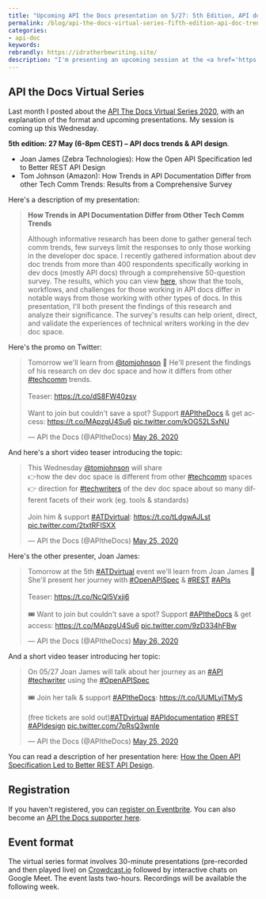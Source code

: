 ```yaml
---
title: "Upcoming API the Docs presentation on 5/27: 5th Edition, API docs trends & API design"
permalink: /blog/api-the-docs-virtual-series-fifth-edition-api-doc-trends-design/
categories:
- api-doc
keywords:
rebrandly: https://idratherbewriting.site/
description: "I'm presenting an upcoming session at the <a href='https://apithedocs.org/virtual'>API the Docs virtual series</a> this Wednesday, May 27, 2020. The session is from 9-11am PST (or 6-8pm CEST)."
---
```


## API the Docs Virtual Series

Last month I posted about the [API The Docs Virtual Series 2020](https://idratherbewriting.com/blog/api-the-docs-virtual-conference-2020/), with an explanation of the format and upcoming presentations. My session is coming up this Wednesday.

**5th edition: 27 May (6-8pm CEST) – API docs trends & API design**.

* Joan James (Zebra Technologies): How the Open API Specification led to Better REST API Design
* Tom Johnson (Amazon): How Trends in API Documentation Differ from other Tech Comm Trends: Results from a Comprehensive Survey

Here's a description of my presentation:

> **How Trends in API Documentation Differ from Other Tech Comm Trends**
>
> Although informative research has been done to gather general tech comm trends, few surveys limit the responses to only those working in the developer doc space. I recently gathered information about dev doc trends from more than 400 respondents specifically working in dev docs (mostly API docs) through a comprehensive 50-question survey. The results, which you can view <a href="https://www.questionpro.com/t/PGhS9ZgCFE">here</a>, show that the tools, workflows, and challenges for those working in API docs differ in notable ways from those working with other types of docs. In this presentation, I'll both present the findings of this research and analyze their significance. The survey's results can help orient, direct, and validate the experiences of technical writers working in the dev doc space.

Here's the promo on Twitter:

<blockquote class="twitter-tweet"><p lang="en" dir="ltr">Tomorrow we&#39;ll learn from <a href="https://twitter.com/tomjohnson?ref_src=twsrc%5Etfw">@tomjohnson</a> 🎉 He&#39;ll present the findings of his research on dev doc space and how it differs from other <a href="https://twitter.com/hashtag/techcomm?src=hash&amp;ref_src=twsrc%5Etfw">#techcomm</a> trends.<br><br>Teaser: <a href="https://t.co/dS8FW40zsy">https://t.co/dS8FW40zsy</a><br><br>Want to join but couldn&#39;t save a spot? Support <a href="https://twitter.com/hashtag/APItheDocs?src=hash&amp;ref_src=twsrc%5Etfw">#APItheDocs</a> &amp; get access: <a href="https://t.co/MApzgU4Su6">https://t.co/MApzgU4Su6</a> <a href="https://t.co/kOG52LSxNU">pic.twitter.com/kOG52LSxNU</a></p>&mdash; API the Docs (@APItheDocs) <a href="https://twitter.com/APItheDocs/status/1265236549937045516?ref_src=twsrc%5Etfw">May 26, 2020</a></blockquote> <script async src="https://platform.twitter.com/widgets.js" charset="utf-8"></script>

And here's a short video teaser introducing the topic:

<blockquote class="twitter-tweet"><p lang="en" dir="ltr">This Wednesday <a href="https://twitter.com/tomjohnson?ref_src=twsrc%5Etfw">@tomjohnson</a> will share<br>👉how the dev doc space is different from other <a href="https://twitter.com/hashtag/techcomm?src=hash&amp;ref_src=twsrc%5Etfw">#techcomm</a> spaces<br>👉 direction for <a href="https://twitter.com/hashtag/techwriters?src=hash&amp;ref_src=twsrc%5Etfw">#techwriters</a> of the dev doc space about so many different facets of their work (eg. tools &amp; standards)<br><br>Join him &amp; support <a href="https://twitter.com/hashtag/ATDvirtual?src=hash&amp;ref_src=twsrc%5Etfw">#ATDvirtual</a>: <a href="https://t.co/tLdgwAJLst">https://t.co/tLdgwAJLst</a> <a href="https://t.co/2txtRFlSXX">pic.twitter.com/2txtRFlSXX</a></p>&mdash; API the Docs (@APItheDocs) <a href="https://twitter.com/APItheDocs/status/1264972072167636992?ref_src=twsrc%5Etfw">May 25, 2020</a></blockquote> <script async src="https://platform.twitter.com/widgets.js" charset="utf-8"></script>

Here's the other presenter, Joan James:

<blockquote class="twitter-tweet"><p lang="en" dir="ltr">Tomorrow at the 5th <a href="https://twitter.com/hashtag/ATDvirtual?src=hash&amp;ref_src=twsrc%5Etfw">#ATDvirtual</a> event we&#39;ll learn from Joan James 🎊 She&#39;ll present her journey with <a href="https://twitter.com/hashtag/OpenAPISpec?src=hash&amp;ref_src=twsrc%5Etfw">#OpenAPISpec</a> &amp; <a href="https://twitter.com/hashtag/REST?src=hash&amp;ref_src=twsrc%5Etfw">#REST</a> <a href="https://twitter.com/hashtag/APIs?src=hash&amp;ref_src=twsrc%5Etfw">#APIs</a><br><br>Teaser: <a href="https://t.co/NcQI5Vxji6">https://t.co/NcQI5Vxji6</a><br><br>🎟️ Want to join but couldn&#39;t save a spot? Support <a href="https://twitter.com/hashtag/APItheDocs?src=hash&amp;ref_src=twsrc%5Etfw">#APItheDocs</a> &amp; get access: <a href="https://t.co/MApzgU4Su6">https://t.co/MApzgU4Su6</a> <a href="https://t.co/9zD334hFBw">pic.twitter.com/9zD334hFBw</a></p>&mdash; API the Docs (@APItheDocs) <a href="https://twitter.com/APItheDocs/status/1265297102709706754?ref_src=twsrc%5Etfw">May 26, 2020</a></blockquote> <script async src="https://platform.twitter.com/widgets.js" charset="utf-8"></script>

And a short video teaser introducing her topic:

<blockquote class="twitter-tweet"><p lang="en" dir="ltr">On 05/27 Joan James will talk about her journey as an <a href="https://twitter.com/hashtag/API?src=hash&amp;ref_src=twsrc%5Etfw">#API</a> <a href="https://twitter.com/hashtag/techwriter?src=hash&amp;ref_src=twsrc%5Etfw">#techwriter</a> using the <a href="https://twitter.com/hashtag/OpenAPISpec?src=hash&amp;ref_src=twsrc%5Etfw">#OpenAPISpec</a> <br><br>🎟️ Join her talk &amp; support <a href="https://twitter.com/hashtag/APItheDocs?src=hash&amp;ref_src=twsrc%5Etfw">#APItheDocs</a>: <a href="https://t.co/UUMLyiTMyS">https://t.co/UUMLyiTMyS</a> <br><br>(free tickets are sold out)<a href="https://twitter.com/hashtag/ATDvirtual?src=hash&amp;ref_src=twsrc%5Etfw">#ATDvirtual</a> <a href="https://twitter.com/hashtag/APIdocumentation?src=hash&amp;ref_src=twsrc%5Etfw">#APIdocumentation</a> <a href="https://twitter.com/hashtag/REST?src=hash&amp;ref_src=twsrc%5Etfw">#REST</a> <a href="https://twitter.com/hashtag/APIdesign?src=hash&amp;ref_src=twsrc%5Etfw">#APIdesign</a> <a href="https://t.co/7pRsQ3wnIe">pic.twitter.com/7pRsQ3wnIe</a></p>&mdash; API the Docs (@APItheDocs) <a href="https://twitter.com/APItheDocs/status/1264934504097107972?ref_src=twsrc%5Etfw">May 25, 2020</a></blockquote> <script async src="https://platform.twitter.com/widgets.js" charset="utf-8"></script>

You can read a description of her presentation here: [How the Open API Specification Led to Better REST API Design](https://apithedocs.org/virtual/joan-james).

## Registration

If you haven't registered, you can [register on Eventbrite](https://www.eventbrite.com/e/api-the-docs-virtual-series-tickets-100381696356?utm_medium=referral&utm_source=eventpage). You can also become an [API the Docs supporter here](https://ti.to/pronovix/api-the-docs-virtual-series).

## Event format

The virtual series format involves 30-minute presentations (pre-recorded and then played live) on [Crowdcast.io](https://www.crowdcast.io/e/ex4wbvhn) followed by interactive chats on Google Meet. The event lasts two-hours. Recordings will be available the following week.
